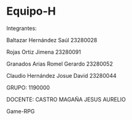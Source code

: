 # Equipo-H

Integrantes:

Baltazar Hernández Saúl                     23280028

Rojas Ortiz Jimena                        23280091

Granados Arias Romel Gerardo                        23280052 

Claudio Hernández Josue David       23280044

GRUPO:
1190000

DOCENTE:
CASTRO MAGAÑA JESUS AURELIO

Game-RPG
